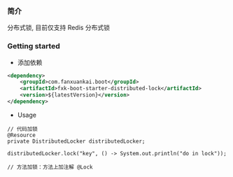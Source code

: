 ### 简介
分布式锁, 目前仅支持 Redis 分布式锁

### Getting started
- 添加依赖
```xml
<dependency>
    <groupId>com.fanxuankai.boot</groupId>
    <artifactId>fxk-boot-starter-distributed-lock</artifactId>
    <version>${latestVersion}</version>
</dependency>
```
- Usage
```
// 代码加锁
@Resource
private DistributedLocker distributedLocker;

distributedLocker.lock("key", () -> System.out.println("do in lock"));

// 方法加锁：方法上加注解 @Lock
```